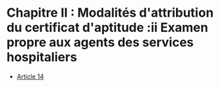 # Chapitre II : Modalités d'attribution du certificat d'aptitude :ii Examen propre aux agents des services hospitaliers

- [Article 14](article-14.md)
